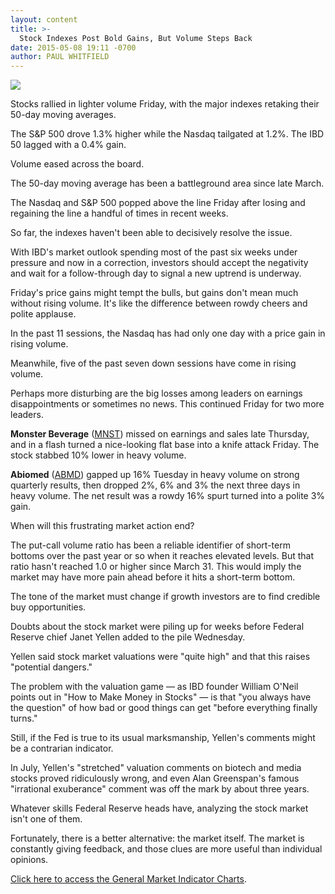 ```yaml
---
layout: content
title: >-
  Stock Indexes Post Bold Gains, But Volume Steps Back
date: 2015-05-08 19:11 -0700
author: PAUL WHITFIELD
---
```






![](https://www.investors.com/wp-content/uploads/ibd-migrated-images/MPv_150511_635666963445851224.png)










Stocks rallied in lighter volume Friday, with the major indexes retaking their 50-day moving averages.


The S&P 500 drove 1.3% higher while the Nasdaq tailgated at 1.2%. The IBD 50 lagged with a 0.4% gain.


Volume eased across the board.


The 50-day moving average has been a battleground area since late March.


The Nasdaq and S&P 500 popped above the line Friday after losing and regaining the line a handful of times in recent weeks.


So far, the indexes haven't been able to decisively resolve the issue.


With IBD's market outlook spending most of the past six weeks under pressure and now in a correction, investors should accept the negativity and wait for a follow-through day to signal a new uptrend is underway.


Friday's price gains might tempt the bulls, but gains don't mean much without rising volume. It's like the difference between rowdy cheers and polite applause.


In the past 11 sessions, the Nasdaq has had only one day with a price gain in rising volume.


Meanwhile, five of the past seven down sessions have come in rising volume.


Perhaps more disturbing are the big losses among leaders on earnings disappointments or sometimes no news. This continued Friday for two more leaders.


**Monster Beverage** ([MNST](https://research.investors.com/quote.aspx?symbol=MNST)) missed on earnings and sales late Thursday, and in a flash turned a nice-looking flat base into a knife attack Friday. The stock stabbed 10% lower in heavy volume.


**Abiomed** ([ABMD](https://research.investors.com/quote.aspx?symbol=ABMD)) gapped up 16% Tuesday in heavy volume on strong quarterly results, then dropped 2%, 6% and 3% the next three days in heavy volume. The net result was a rowdy 16% spurt turned into a polite 3% gain.


When will this frustrating market action end?


The put-call volume ratio has been a reliable identifier of short-term bottoms over the past year or so when it reaches elevated levels. But that ratio hasn't reached 1.0 or higher since March 31. This would imply the market may have more pain ahead before it hits a short-term bottom.


The tone of the market must change if growth investors are to find credible buy opportunities.


Doubts about the stock market were piling up for weeks before Federal Reserve chief Janet Yellen added to the pile Wednesday.


Yellen said stock market valuations were "quite high" and that this raises "potential dangers."


The problem with the valuation game — as IBD founder William O'Neil points out in "How to Make Money in Stocks" — is that "you always have the question" of how bad or good things can get "before everything finally turns."


Still, if the Fed is true to its usual marksmanship, Yellen's comments might be a contrarian indicator.


In July, Yellen's "stretched" valuation comments on biotech and media stocks proved ridiculously wrong, and even Alan Greenspan's famous "irrational exuberance" comment was off the mark by about three years.


Whatever skills Federal Reserve heads have, analyzing the stock market isn't one of them.


Fortunately, there is a better alternative: the market itself. The market is constantly giving feedback, and those clues are more useful than individual opinions.


[Click here to access the General Market Indicator Charts](https://www.investors.com/pdf/GMI_051115.pdf).




